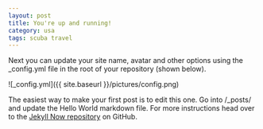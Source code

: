 ```yaml
---
layout: post
title: You're up and running!
category: usa
tags: scuba travel
---
```


Next you can update your site name, avatar and other options using the _config.yml file in the root of your repository (shown below).

![_config.yml]({{ site.baseurl }}/pictures/config.png)

The easiest way to make your first post is to edit this one. Go into /_posts/ and update the Hello World markdown file. For more instructions head over to the [Jekyll Now repository](https://github.com/barryclark/jekyll-now) on GitHub.